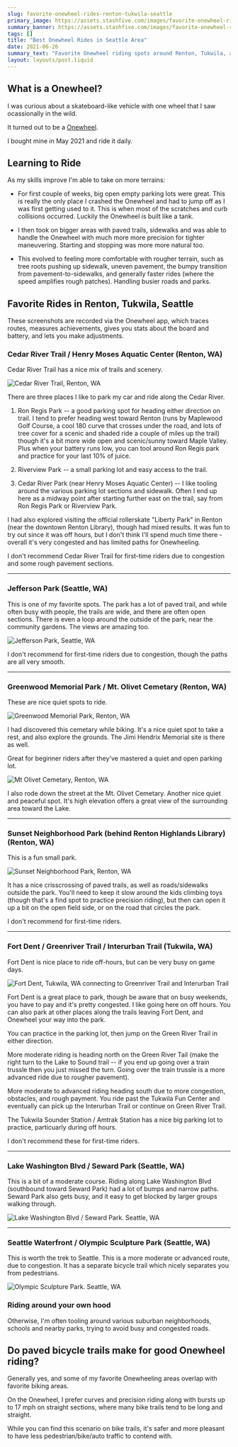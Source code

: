 ```yaml
---
slug: favorite-onewheel-rides-renton-tukwila-seattle
primary_image: https://assets.stashfive.com/images/favorite-onewheel-rides-renton-tukwila-seattle/full.jpeg
summary_banner: https://assets.stashfive.com/images/favorite-onewheel-rides-renton-tukwila-seattle/slice.jpeg
tags: []
title: "Best Onewheel Rides in Seattle Area"
date: 2021-06-26
summary_text: "Favorite Onewheel riding spots around Renton, Tukwila, and Seattle with detailed route maps, difficulty levels, and trail recommendations."
layout: layouts/post.liquid
---
```


## What is a Onewheel?

I was curious about a skateboard-like vehicle with one wheel that I saw ocassionally in the wild.

It turned out to be a [Onewheel](https://onewheel.com/).

I bought mine in May 2021 and ride it daily.

## Learning to Ride

As my skills improve I'm able to take on more terrains:

- For first couple of weeks, big open empty parking lots were great. This is really the only place I crashed the Onewheel and had to jump off as I was first getting used to it. This is when most of the scratches and curb collisions occurred. Luckily the Onewheel is built like a tank.

- I then took on bigger areas with paved trails, sidewalks and was able to handle the Onewheel with much more more precision for tighter maneuvering. Starting and stopping was more more natural too.

- This evolved to feeling more comfortable with rougher terrain, such as tree roots pushing up sidewalk, uneven pavement, the bumpy transition from pavement-to-sidewalks, and generally faster rides (where the speed amplifies rough patches). Handling busier roads and parks.

## Favorite Rides in Renton, Tukwila, Seattle

These screenshots are recorded via the Onewheel app, which traces routes, measures achievements, gives you stats about the board and battery, and lets you make adjustments.

### Cedar River Trail / Henry Moses Aquatic Center (Renton, WA)

Cedar River Trail has a nice mix of trails and scenery.

<img src="https://assets.stashfive.com/images/favorite-onewheel-rides-renton-tukwila-seattle/ride-cedar-river-henry-moses.png" alt="Cedar River Trail, Renton, WA" />

There are three places I like to park my car and ride along the Cedar River.

1. Ron Regis Park -- a good parking spot for heading either direction on trail. I tend to prefer heading west toward Renton (runs by Maplewood Golf Course, a cool 180 curve that crosses under the road, and lots of tree cover for a scenic and shaded ride a couple of miles up the trail) though it's a bit more wide open and scenic/sunny toward Maple Valley. Plus when your battery runs low, you can tool around Ron Regis park and practice for your last 10% of juice.

2. Riverview Park -- a small parking lot and easy access to the trail.

3. Cedar River Park (near Henry Moses Aquatic Center) -- I like tooling around the various parking lot sections and sidewalk. Often I end up here as a midway point after starting further east on the trail, say from Ron Regis Park or Riverview Park.

I had also explored visiting the official rollerskate "Liberty Park" in Renton (near the downtown Renton Library), though had mixed results. It was fun to try out since it was off hours, but I don't think I'll spend much time there - overall it's very congested and has limited paths for Onewheeling.

I don't recommend Cedar River Trail for first-time riders due to congestion and some rough pavement sections.

<hr>

### Jefferson Park (Seattle, WA)

This is one of my favorite spots. The park has a lot of paved trail, and while often busy with people, the trails are wide, and there are often open sections. There is even a loop around the outside of the park, near the community gardens. The views are amazing too.

<img src="https://assets.stashfive.com/images/favorite-onewheel-rides-renton-tukwila-seattle/ride-jefferson-park.png" alt="Jefferson Park, Seattle, WA" />

I don't recommend for first-time riders due to congestion, though the paths are all very smooth.

<hr>

### Greenwood Memorial Park / Mt. Olivet Cemetary (Renton, WA)

These are nice quiet spots to ride.

<img src="https://assets.stashfive.com/images/favorite-onewheel-rides-renton-tukwila-seattle/ride-greenwood-memorial-park.png" alt="Greenwood Memorial Park, Renton, WA" />

I had discovered this cemetary while biking. It's a nice quiet spot to take a rest, and also explore the grounds. The Jimi Hendrix Memorial site is there as well.

Great for beginner riders after they've mastered a quiet and open parking lot.

<img src="https://assets.stashfive.com/images/favorite-onewheel-rides-renton-tukwila-seattle/ride-mt-olivet-cemetary.png" alt="Mt Olivet Cemetary, Renton, WA" />

I also rode down the street at the Mt. Olivet Cemetary. Another nice quiet and peaceful spot. It's high elevation offers a great view of the surrounding area toward the Lake.

<hr>

### Sunset Neighborhood Park (behind Renton Highlands Library) (Renton, WA)

This is a fun small park.

<img src="https://assets.stashfive.com/images/favorite-onewheel-rides-renton-tukwila-seattle/ride-sunset-neighborhood-park.png" alt="Sunset Neighborhood Park, Renton, WA" />

It has a nice crisscrossing of paved trails, as well as roads/sidewalks outside the park. You'll need to keep it slow around the kids climbing toys (though that's a find spot to practice precision riding), but then can open it up a bit on the open field side, or on the road that circles the park.

I don't recommend for first-time riders.

<hr>

### Fort Dent / Greenriver Trail / Interurban Trail (Tukwila, WA)

Fort Dent is nice place to ride off-hours, but can be very busy on game days.

<img src="https://assets.stashfive.com/images/favorite-onewheel-rides-renton-tukwila-seattle/ride-fort-dent.png" alt="Fort Dent, Tukwila, WA connecting to Greenriver Trail and Interurban Trail" />

Fort Dent is a great place to park, though be aware that on busy weekends, you have to pay and it's pretty congested. I like going here on off hours. You can also park at other places along the trails leaving Fort Dent, and Onewheel your way into the park.

You can practice in the parking lot, then jump on the Green River Trail in either direction.

More moderate riding is heading north on the Green River Tail (make the right turn to the Lake to Sound trail -- if you end up going over a train trussle then you just missed the turn. Going over the train trussle is a more advanced ride due to rougher pavement).

More moderate to advanced riding heading south due to more congestion, obstacles, and rough payment. You ride past the Tukwila Fun Center and eventually can pick up the Interurban Trail or continue on Green River Trail.

The Tukwila Sounder Station / Amtrak Station has a nice big parking lot to practice, particuarly during off hours.

I don't recommend these for first-time riders.

<hr>

### Lake Washington Blvd / Seward Park (Seattle, WA)

This is a bit of a moderate course. Riding along Lake Washington Blvd (southbound toward Seward Park) had a lot of bumps and narrow paths. Seward Park also gets busy, and it easy to get blocked by larger groups walking through.

<img src="https://assets.stashfive.com/images/favorite-onewheel-rides-renton-tukwila-seattle/ride-seward-park.png" alt="Lake Washington Blvd / Seward Park. Seattle, WA" />

<hr>

### Seattle Waterfront / Olympic Sculpture Park (Seattle, WA)

This is worth the trek to Seattle. This is a more moderate or advanced route, due to congestion. It has a separate bicycle trail which nicely separates you from pedestrians.

<img src="https://assets.stashfive.com/images/favorite-onewheel-rides-renton-tukwila-seattle/ride-olympic-sculpture-park.png" alt="Olympic Sculpture Park. Seattle, WA" />

### Riding around your own hood

Otherwise, I'm often tooling around various suburban neighborhoods, schools and nearby parks, trying to avoid busy and congested roads.

## Do paved bicycle trails make for good Onewheel riding?

Generally yes, and some of my favorite Onewheeling areas overlap with favorite biking areas.

On the Onewheel, I prefer curves and precision riding along with bursts up to 17 mph on straight sections, where many bike trails tend to be long and straight.

While you can find this scenario on bike trails, it's safer and more pleasant to have less pedestrian/bike/auto traffic to contend with.
